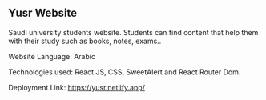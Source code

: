 ## Yusr Website

Saudi university students website. Students can find content that help them with their study such as books, notes, exams..

Website Language: Arabic

Technologies used: React JS, CSS, SweetAlert and React Router Dom.


Deployment Link: https://yusr.netlify.app/
